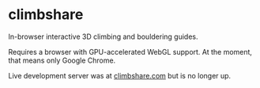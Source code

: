climbshare
==========

In-browser interactive 3D climbing and bouldering guides.

Requires a browser with GPU-accelerated WebGL support. At the moment, that means only Google Chrome.

Live development server was at [climbshare.com](http://climbshare.com) but is no longer up.
